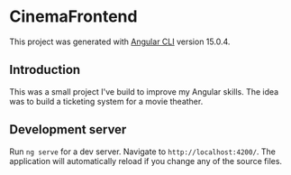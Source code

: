 # CinemaFrontend

This project was generated with [Angular CLI](https://github.com/angular/angular-cli) version 15.0.4.

## Introduction

This was a small project I've build to improve my Angular skills. The idea was to build a ticketing system for a movie theather.

## Development server

Run `ng serve` for a dev server. Navigate to `http://localhost:4200/`. The application will automatically reload if you change any of the source files.



